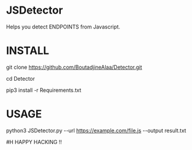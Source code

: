# JSDetector
Helps you detect ENDPOINTS from Javascript.

# INSTALL 

git clone https://github.com/BoutadjineAlaa/Detector.git

cd Detector

pip3 install -r Requirements.txt

# USAGE

python3 JSDetector.py --url https://example.com/file.js --output result.txt

#H HAPPY HACKING !!
